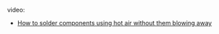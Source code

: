 video:
- [How to solder components using hot air without them blowing away](https://youtu.be/gl9NuCiDR7s)

